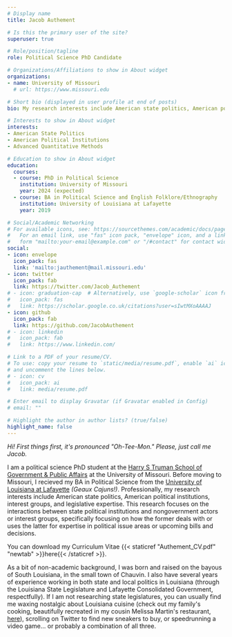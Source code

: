 ```yaml
---
# Display name
title: Jacob Authement

# Is this the primary user of the site?
superuser: true

# Role/position/tagline
role: Political Science PhD Candidate

# Organizations/Affiliations to show in About widget
organizations:
- name: University of Missouri
  # url: https://www.missouri.edu

# Short bio (displayed in user profile at end of posts)
bio: My research interests include American state politics, American political institutions, and advanced quantitative methods.

# Interests to show in About widget
interests:
- American State Politics
- American Political Institutions
- Advanced Quantitative Methods

# Education to show in About widget
education:
  courses:
  - course: PhD in Political Science
    institution: University of Missouri
    year: 2024 (expected)
  - course: BA in Political Science and English Folklore/Ethnography
    institution: University of Louisiana at Lafayette
    year: 2019

# Social/Academic Networking
# For available icons, see: https://sourcethemes.com/academic/docs/page-builder/#icons
#   For an email link, use "fas" icon pack, "envelope" icon, and a link in the
#   form "mailto:your-email@example.com" or "/#contact" for contact widget.
social:
- icon: envelope
  icon_pack: fas
  link: 'mailto:jauthement@mail.missouri.edu'
- icon: twitter
  icon_pack: fab
  link: https://twitter.com/Jacob_Authement
# - icon: graduation-cap  # Alternatively, use `google-scholar` icon from `ai` icon pack
#   icon_pack: fas
#   link: https://scholar.google.co.uk/citations?user=sIwtMXoAAAAJ
- icon: github
  icon_pack: fab
  link: https://github.com/JacobAuthement
# - icon: linkedin
#   icon_pack: fab
#   link: https://www.linkedin.com/

# Link to a PDF of your resume/CV.
# To use: copy your resume to `static/media/resume.pdf`, enable `ai` icons in `params.toml`, 
# and uncomment the lines below.
# - icon: cv
#   icon_pack: ai
#   link: media/resume.pdf

# Enter email to display Gravatar (if Gravatar enabled in Config)
# email: ""

# Highlight the author in author lists? (true/false)
highlight_name: false
---
```


_Hi! First things first, it's pronounced "Oh-Tee-Mon." Please, just call me Jacob._

I am a political science PhD student at the [Harry S Truman School of Government & Public Affairs](https://truman.missouri.edu) at the University of Missouri. Before moving to Missouri, I recieved my BA in Political Science from the [University of Louisiana at Lafayette](https://politicalscience.louisiana.edu) _(Geaux Cajuns!)_. Professionally, my research interests include American state politics, American political institutions, interest groups, and legislative expertise. This research focuses on the interactions between state political institutions and nongovernment actors or interest groups, specifically focusing on how the former deals with or uses the latter for expertise in political issue areas or upcoming bills and decisions.

You can download my Curriculum Vitae {{< staticref "Authement_CV.pdf" "newtab" >}}here{{< /staticref >}}.

As a bit of non-academic background, I was born and raised on the bayous of South Louisiana, in the small town of Chauvin. I also have several years of experience working in both state and local politics in Louisiana (through the Louisiana State Legislature and Lafayette Consolidated Government, respectfully). If I am not researching state legislatures, you can usually find me waxing nostalgic about Louisiana cuisine (check out my family's cooking, beautifully recreated in my cousin Melissa Martin's restaurant, [here](https://mosquitosupperclub.com)), scrolling on Twitter to find new sneakers to buy, or speedrunning a video game... or probably a combination of all three.
